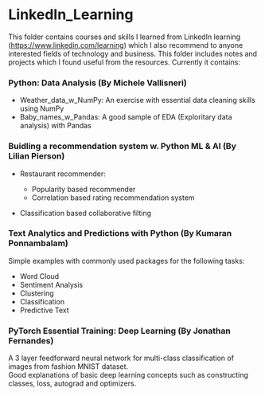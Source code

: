 # LinkedIn_Learning
  This folder contains courses and skills I learned from LinkedIn learning (https://www.linkedin.com/learning) which I also recommend to anyone interested fields of technology and business. This folder includes notes and projects which I found useful from the resources. Currently it contains:

### Python: Data Analysis (By Michele Vallisneri)
- Weather_data_w_NumPy: An exercise with essential data cleaning skills using NumPy
- Baby_names_w_Pandas: A good sample of EDA (Exploritary data analysis) with Pandas

### Buidling a recommendation system w. Python ML & AI (By Lilian Pierson)
- Restaurant recommender: 
  - Popularity based recommender 
  - Correlation based rating recommendation system
  
- Classification based collaborative filting

### Text Analytics and Predictions with Python (By Kumaran Ponnambalam)
Simple examples with commonly used packages for the following tasks:
- Word Cloud
- Sentiment Analysis
- Clustering
- Classification
- Predictive Text

### PyTorch Essential Training: Deep Learning (By Jonathan Fernandes)
A 3 layer feedforward neural network for multi-class classification of images from fashion MNIST dataset. <br>
Good explanations of basic deep learning concepts such as constructing classes, loss, autograd and optimizers.
